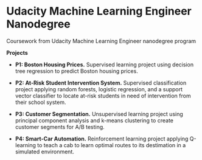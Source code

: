 # Udacity Machine Learning Engineer Nanodegree
Coursework from Udacity Machine Learning Engineer nanodegree program

**Projects**

* **P1: Boston Housing Prices.** Supervised learning project using decision tree regression to predict Boston housing prices.

* **P2: At-Risk Student Intervention System.** Supervised classification project applying random forests, logistic regression, and a support vector classifier to locate at-risk students in need of intervention from their school system.

* **P3: Customer Segmentation.** Unsupervised learning project using principal component analysis and k-means clustering to create customer segments for A/B testing.

* **P4: Smart-Car Automation.** Reinforcement learning project applying Q-learning to teach a cab to learn optimal routes to its destimation in a simulated environment.
